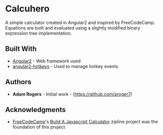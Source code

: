 # Calcuhero

A simple calculator created in Angular2 and inspired by FreeCodeCamp. Equations are built and evaluated using a slightly modified binary expression tree implementation.

## Built With

* [Angular2](https://angular.io/) - Web framework used
* [angular2-hotkeys](https://github.com/brtnshrdr/angular2-hotkeys) - Used to manage hotkey events

## Authors

* **Adam Rogers** - Initial work - (https://github.com/aroger7)

## Acknowledgments

* [FreeCodeCamp](https://www.freecodecamp.org/)'s [Build A Javascript Calculator](https://www.freecodecamp.org/challenges/build-a-javascript-calculator) zipline project was the foundation of this project
